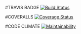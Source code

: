 #TRAVIS BADGE
[![Build Status](https://travis-ci.org/lindseyme/Fast-Food-Fast.svg?branch=api_ci)](https://travis-ci.org/lindseyme/Fast-Food-Fast)

#COVERALLS
[![Coverage Status](https://coveralls.io/repos/github/lindseyme/Fast-Food-Fast/badge.svg?branch=api_ci)](https://coveralls.io/github/lindseyme/Fast-Food-Fast?branch=api_ci)

#CODE CLIMATE
[![Maintainability](https://api.codeclimate.com/v1/badges/d394577ec343cf74808c/maintainability)](https://codeclimate.com/github/lindseyme/Fast-Food-Fast/maintainability)